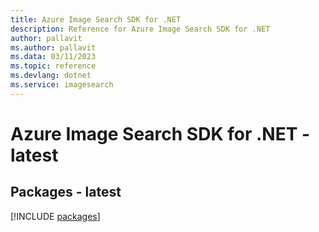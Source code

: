 ```yaml
---
title: Azure Image Search SDK for .NET
description: Reference for Azure Image Search SDK for .NET
author: pallavit
ms.author: pallavit
ms.data: 03/11/2023
ms.topic: reference
ms.devlang: dotnet
ms.service: imagesearch
---
```

# Azure Image Search SDK for .NET - latest
## Packages - latest
[!INCLUDE [packages](image-search-index.md)]